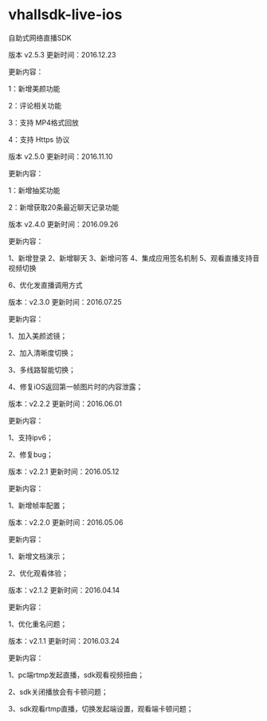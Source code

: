 # vhallsdk-live-ios
自助式网络直播SDK

版本 v2.5.3 更新时间：2016.12.23

更新内容：

1：新增美颜功能

2：评论相关功能 

3：支持 MP4格式回放 

4：支持 Https 协议

版本 v2.5.0 更新时间：2016.11.10

更新内容：

1：新增抽奖功能

2：新增获取20条最近聊天记录功能

版本 v2.4.0    更新时间：2016.09.26

更新内容：

1、新增登录
2、新增聊天
3、新增问答
4、集成应用签名机制
5、观看直播支持音视频切换

6、优化发直播调用方式


版本：v2.3.0  更新时间：2016.07.25

更新内容：

  1、加入美颜滤镜；
	 
  2、加入清晰度切换；
 	 
  3、多线路智能切换；
	 
  4、修复iOS返回第一帧图片时的内容泄露；
	 
	 
版本：v2.2.2  更新时间：2016.06.01

更新内容：

   1、支持ipv6；
   
   2、修复bug；


版本：v2.2.1  更新时间：2016.05.12

更新内容：

   1、新增帧率配置；
   
   
版本：v2.2.0  更新时间：2016.05.06

更新内容：

   1、新增文档演示；
   
   2、优化观看体验；


版本：v2.1.2  更新时间：2016.04.14

更新内容：

   1、优化重名问题；


版本：v2.1.1  更新时间：2016.03.24

更新内容：

   1、pc端rtmp发起直播，sdk观看视频扭曲；
   
   2、sdk关闭播放会有卡顿问题；
   
   3、sdk观看rtmp直播，切换发起端设置，观看端卡顿问题；
